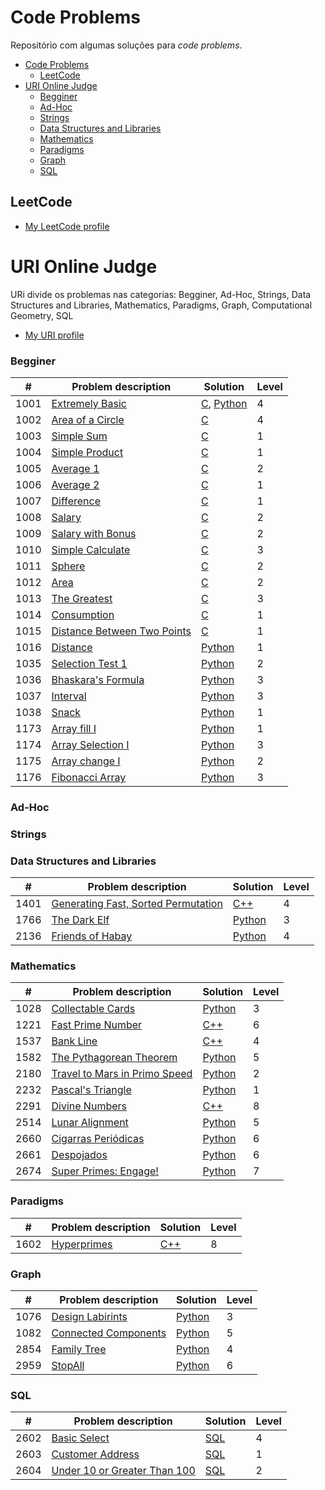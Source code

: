 # Code Problems

Repositório com algumas soluções para *code problems*.

- [Code Problems](#code-problems)
  - [LeetCode](#leetcode)
- [URI Online Judge](#uri-online-judge)
    - [Begginer](#begginer)
    - [Ad-Hoc](#ad-hoc)
    - [Strings](#strings)
    - [Data Structures and Libraries](#data-structures-and-libraries)
    - [Mathematics](#mathematics)
    - [Paradigms](#paradigms)
    - [Graph](#graph)
    - [SQL](#sql)

## LeetCode

- [My LeetCode profile](https://leetcode.com/alicefrancener/)

# URI Online Judge

URi divide os problemas nas categorias: Begginer, Ad-Hoc, Strings, Data Structures and Libraries, Mathematics, Paradigms, Graph, Computational Geometry, SQL

- [My URI profile](https://www.urionlinejudge.com.br/judge/en/profile/164371)
### Begginer

| #    | Problem description                                                                          | Solution                                                 | Level |
| ---- | -------------------------------------------------------------------------------------------- | -------------------------------------------------------- | ----- |
| 1001 | [Extremely Basic](https://www.urionlinejudge.com.br/judge/en/problems/view/1001)             | [C](uri/beginner/1001.c), [Python](uri/beginner/1001.py) | 4     |
| 1002 | [Area of a Circle](https://www.urionlinejudge.com.br/judge/en/problems/view/1002)            | [C](uri/beginner/1002.c)                                 | 4     |
| 1003 | [Simple Sum](https://www.urionlinejudge.com.br/judge/en/problems/view/1003)                  | [C](uri/beginner/1003.c)                                 | 1     |
| 1004 | [Simple Product](https://www.urionlinejudge.com.br/judge/en/problems/view/1004)              | [C](uri/beginner/1004.c)                                 | 1     |
| 1005 | [Average 1](https://www.urionlinejudge.com.br/judge/en/problems/view/1005)                   | [C](uri/beginner/1005.c)                                 | 2     |
| 1006 | [Average 2](https://www.urionlinejudge.com.br/judge/en/problems/view/1006)                   | [C](uri/beginner/1006.c)                                 | 1     |
| 1007 | [Difference](https://www.urionlinejudge.com.br/judge/en/problems/view/1007)                  | [C](uri/beginner/1007.c)                                 | 1     |
| 1008 | [Salary](https://www.urionlinejudge.com.br/judge/en/problems/view/1008)                      | [C](uri/beginner/1008.c)                                 | 2     |
| 1009 | [Salary with Bonus](https://www.urionlinejudge.com.br/judge/en/problems/view/1009)           | [C](uri/beginner/1009.c)                                 | 2     |
| 1010 | [Simple Calculate](https://www.urionlinejudge.com.br/judge/en/problems/view/1010)            | [C](uri/beginner/1010.c)                                 | 3     |
| 1011 | [Sphere](https://www.urionlinejudge.com.br/judge/en/problems/view/1011)                      | [C](uri/beginner/1011.c)                                 | 2     |
| 1012 | [Area](https://www.urionlinejudge.com.br/judge/en/problems/view/1012)                        | [C](uri/beginner/1012.c)                                 | 2     |
| 1013 | [The Greatest](https://www.urionlinejudge.com.br/judge/en/problems/view/1013)                | [C](uri/beginner/1013.c)                                 | 3     |
| 1014 | [Consumption](https://www.urionlinejudge.com.br/judge/en/problems/view/1014)                 | [C](uri/beginner/1014.c)                                 | 1     |
| 1015 | [Distance Between Two Points](https://www.urionlinejudge.com.br/judge/en/problems/view/1015) | [C](uri/beginner/1015.c)                                 | 1     |
| 1016 | [Distance](https://www.urionlinejudge.com.br/judge/en/problems/view/1016)                    | [Python](uri/beginner/1016.py)                           | 1     |
| 1035 | [Selection Test 1](https://www.urionlinejudge.com.br/judge/en/problems/view/1035)            | [Python](uri/beginner/1035.py)                           | 2     |
| 1036 | [Bhaskara's Formula](https://www.urionlinejudge.com.br/judge/en/problems/view/1036)          | [Python](uri/beginner/1036.py)                           | 3     |
| 1037 | [Interval](https://www.urionlinejudge.com.br/judge/en/problems/view/1037)                    | [Python](uri/beginner/1037.py)                           | 3     |
| 1038 | [Snack](https://www.urionlinejudge.com.br/judge/en/problems/view/1038)                       | [Python](uri/beginner/1038.py)                           | 1     |
| 1173 | [Array fill I](https://www.urionlinejudge.com.br/judge/en/problems/view/1173)                | [Python](uri/beginner/1173.py)                           | 1     |
| 1174 | [Array Selection I](https://www.urionlinejudge.com.br/judge/en/problems/view/1174)           | [Python](uri/beginner/1174.py)                           | 3     |
| 1175 | [Array change I](https://www.urionlinejudge.com.br/judge/en/problems/view/1175)              | [Python](uri/beginner/1175.py)                           | 2     |
| 1176 | [Fibonacci Array](https://www.urionlinejudge.com.br/judge/en/problems/view/1176)             | [Python](uri/beginner/1176.py)                           | 3     |

### Ad-Hoc

### Strings
### Data Structures and Libraries

| #    | Problem description                   | Solution                                            | Level |
| ---- | ------------------------------------- | --------------------------------------------------- | ----- |
| 1401 | [Generating Fast, Sorted Permutation] | [C++](uri/data-structures-and-libraries/1401.cpp)   | 4     |
| 1766 | [The Dark Elf]                        | [Python](uri/data-structures-and-libraries/1766.py) | 3     |
| 2136 | [Friends of Habay]                    | [Python](uri/data-structures-and-libraries/2136.py) | 4     |

[Friends of Habay]: https://www.urionlinejudge.com.br/judge/en/problems/view/2136
[Generating Fast, Sorted Permutation]: https://www.urionlinejudge.com.br/judge/en/problems/view/1401
[The Dark Elf]: https://www.urionlinejudge.com.br/judge/en/problems/view/1766

### Mathematics

| #    | Problem description             | Solution                          | Level |
| ---- | ------------------------------- | --------------------------------- | ----- |
| 1028 | [Collectable Cards]             | [Python](uri/mathematics/1028.py) | 3     |
| 1221 | [Fast Prime Number]             | [C++](uri/mathematics/1221.cpp)   | 6     |
| 1537 | [Bank Line]                     | [C++](uri/mathematics/1537.cpp)   | 4     |
| 1582 | [The Pythagorean Theorem]       | [Python](uri/mathematics/1582.py) | 5     |
| 2180 | [Travel to Mars in Primo Speed] | [Python](uri/mathematics/2180.py) | 2     |
| 2232 | [Pascal's Triangle]             | [Python](uri/mathematics/2232.py) | 1     |
| 2291 | [Divine Numbers]                | [C++](uri/mathematics/2291.cpp)   | 8     |
| 2514 | [Lunar Alignment]               | [Python](uri/mathematics/2514.py) | 5     |
| 2660 | [Cigarras Periódicas]           | [Python](uri/mathematics/2660.py) | 6     |
| 2661 | [Despojados]                    | [Python](uri/mathematics/2661.py) | 6     |
| 2674 | [Super Primes: Engage!]         | [Python](uri/mathematics/2674.py) | 7     |

[Bank Line]: https://www.urionlinejudge.com.br/judge/en/problems/view/1537
[Cigarras Periódicas]: https://www.urionlinejudge.com.br/judge/en/problems/view/2660
[Collectable Cards]: https://www.urionlinejudge.com.br/judge/en/problems/view/1028
[Despojados]: https://www.urionlinejudge.com.br/judge/en/problems/view/2661
[Divine Numbers]: https://www.urionlinejudge.com.br/judge/en/problems/view/2291
[Fast Prime Number]: https://www.urionlinejudge.com.br/judge/en/problems/view/1221
[Lunar Alignment]: https://www.urionlinejudge.com.br/judge/en/problems/view/2514
[Pascal's Triangle]: https://www.urionlinejudge.com.br/judge/en/problems/view/2232
[Super Primes: Engage!]: https://www.urionlinejudge.com.br/judge/en/problems/view/2674
[The Pythagorean Theorem]: https://www.urionlinejudge.com.br/judge/en/problems/view/1582
[Travel to Mars in Primo Speed]: https://www.urionlinejudge.com.br/judge/en/problems/view/2180
### Paradigms

| #    | Problem description | Solution                      | Level |
| ---- | ------------------- | ----------------------------- | ----- |
| 1602 | [Hyperprimes]       | [C++](uri/paradigms/1602.cpp) | 8     |

[Hyperprimes]: https://www.urionlinejudge.com.br/judge/en/problems/view/1602
### Graph

| #    | Problem description    | Solution                    | Level |
| ---- | ---------------------- | --------------------------- | ----- |
| 1076 | [Design Labirints]     | [Python](uri/graph/1076.py) | 3     |
| 1082 | [Connected Components] | [Python](uri/graph/1082.py) | 5     |
| 2854 | [Family Tree]          | [Python](uri/graph/2854.py) | 4     |
| 2959 | [StopAll]              | [Python](uri/graph/2959.py) | 6     |


[Connected Components]: https://www.urionlinejudge.com.br/judge/en/problems/view/1082
[Design Labirints]: https://www.urionlinejudge.com.br/judge/en/problems/view/1076
[Family Tree]: https://www.urionlinejudge.com.br/judge/en/problems/view/2854
[StopAll]: https://www.urionlinejudge.com.br/judge/en/problems/view/2959

### SQL

| #    | Problem description            | Solution                | Level |
| ---- | ------------------------------ | ----------------------- | ----- |
| 2602 | [Basic Select]                 | [SQL](uri/sql/2602.sql) | 4     |
| 2603 | [Customer Address]             | [SQL](uri/sql/2603.sql) | 1     |
| 2604 | [Under 10 or Greater Than 100] | [SQL](uri/sql/2604.sql) | 2     |


[Basic Select]: https://www.urionlinejudge.com.br/judge/en/problems/view/2602
[Customer Address]: https://www.urionlinejudge.com.br/judge/en/problems/view/2603
[Under 10 or Greater Than 100]: https://www.urionlinejudge.com.br/judge/en/problems/view/2604

